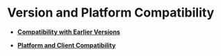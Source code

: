 # Version and Platform Compatibility<a name="EN-US_TOPIC_0289900168"></a>

-   **[Compatibility with Earlier Versions](compatibility-with-earlier-versions.md)**  

-   **[Platform and Client Compatibility](platform-and-client-compatibility.md)**  



